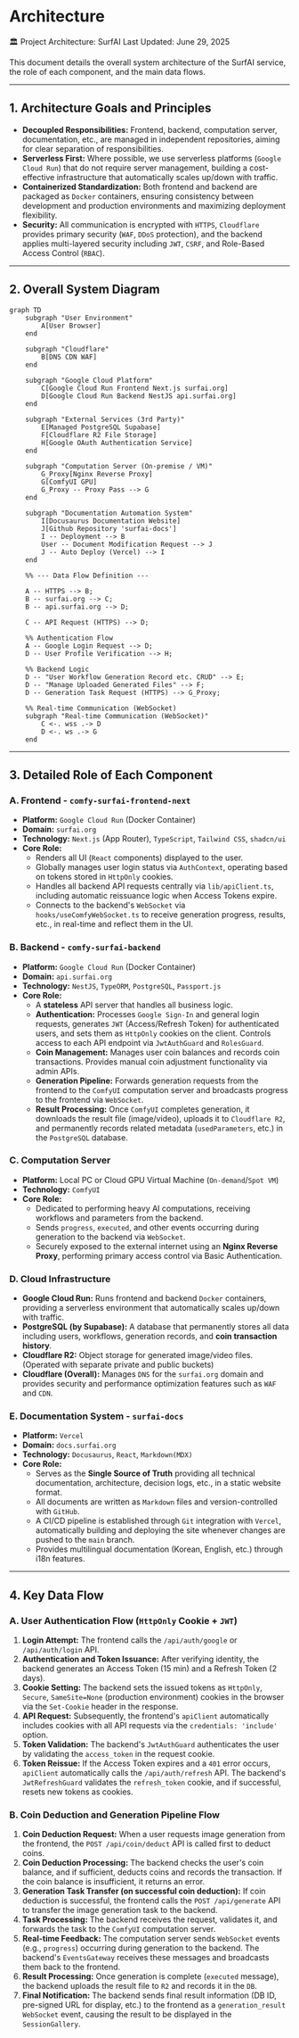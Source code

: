 # Architecture

🏛️ Project Architecture: SurfAI
Last Updated: June 29, 2025

This document details the overall system architecture of the SurfAI service, the role of each component, and the main data flows.

---

## 1. Architecture Goals and Principles

-   **Decoupled Responsibilities:** Frontend, backend, computation server, documentation, etc., are managed in independent repositories, aiming for clear separation of responsibilities.
-   **Serverless First:** Where possible, we use serverless platforms (`Google Cloud Run`) that do not require server management, building a cost-effective infrastructure that automatically scales up/down with traffic.
-   **Containerized Standardization:** Both frontend and backend are packaged as `Docker` containers, ensuring consistency between development and production environments and maximizing deployment flexibility.
-   **Security:** All communication is encrypted with `HTTPS`, `Cloudflare` provides primary security (`WAF`, `DDoS` protection), and the backend applies multi-layered security including `JWT`, `CSRF`, and Role-Based Access Control (`RBAC`).

---

## 2. Overall System Diagram

```mermaid
graph TD
    subgraph "User Environment"
        A[User Browser]
    end

    subgraph "Cloudflare"
        B[DNS CDN WAF]
    end

    subgraph "Google Cloud Platform"
        C[Google Cloud Run Frontend Next.js surfai.org]
        D[Google Cloud Run Backend NestJS api.surfai.org]
    end

    subgraph "External Services (3rd Party)"
        E[Managed PostgreSQL Supabase]
        F[Cloudflare R2 File Storage]
        H[Google OAuth Authentication Service]
    end
    
    subgraph "Computation Server (On-premise / VM)"
        G_Proxy[Nginx Reverse Proxy]
        G[ComfyUI GPU]
        G_Proxy -- Proxy Pass --> G
    end

    subgraph "Documentation Automation System"
        I[Docusaurus Documentation Website]
        J[Github Repository 'surfai-docs']
        I -- Deployment --> B
        User -- Document Modification Request --> J
        J -- Auto Deploy (Vercel) --> I
    end

    %% --- Data Flow Definition ---

    A -- HTTPS --> B;
    B -- surfai.org --> C;
    B -- api.surfai.org --> D;
    
    C -- API Request (HTTPS) --> D;
    
    %% Authentication Flow
    A -- Google Login Request --> D;
    D -- User Profile Verification --> H;

    %% Backend Logic
    D -- "User Workflow Generation Record etc. CRUD" --> E;
    D -- "Manage Uploaded Generated Files" --> F;
    D -- Generation Task Request (HTTPS) --> G_Proxy;
    
    %% Real-time Communication (WebSocket)
    subgraph "Real-time Communication (WebSocket)"
        C <-. wss .-> D
        D <-. ws .-> G
    end
```

---

## 3. Detailed Role of Each Component

### A. Frontend - `comfy-surfai-frontend-next`

-   **Platform:** `Google Cloud Run` (Docker Container)
-   **Domain:** `surfai.org`
-   **Technology:** `Next.js` (App Router), `TypeScript`, `Tailwind CSS`, `shadcn/ui`
-   **Core Role:**
    -   Renders all UI (`React` components) displayed to the user.
    -   Globally manages user login status via `AuthContext`, operating based on tokens stored in `HttpOnly` cookies.
    -   Handles all backend API requests centrally via `lib/apiClient.ts`, including automatic reissuance logic when Access Tokens expire.
    -   Connects to the backend's `WebSocket` via `hooks/useComfyWebSocket.ts` to receive generation progress, results, etc., in real-time and reflect them in the UI.

### B. Backend - `comfy-surfai-backend`

-   **Platform:** `Google Cloud Run` (Docker Container)
-   **Domain:** `api.surfai.org`
-   **Technology:** `NestJS`, `TypeORM`, `PostgreSQL`, `Passport.js`
-   **Core Role:**
    -   A **stateless** API server that handles all business logic.
    -   **Authentication:** Processes `Google Sign-In` and general login requests, generates `JWT` (Access/Refresh Token) for authenticated users, and sets them as `HttpOnly` cookies on the client. Controls access to each API endpoint via `JwtAuthGuard` and `RolesGuard`.
    -   **Coin Management:** Manages user coin balances and records coin transactions. Provides manual coin adjustment functionality via admin APIs.
    -   **Generation Pipeline:** Forwards generation requests from the frontend to the `ComfyUI` computation server and broadcasts progress to the frontend via `WebSocket`.
    -   **Result Processing:** Once `ComfyUI` completes generation, it downloads the result file (image/video), uploads it to `Cloudflare R2`, and permanently records related metadata (`usedParameters`, etc.) in the `PostgreSQL` database.

### C. Computation Server

-   **Platform:** Local PC or Cloud GPU Virtual Machine (`On-demand`/`Spot VM`)
-   **Technology:** `ComfyUI`
-   **Core Role:**
    -   Dedicated to performing heavy AI computations, receiving workflows and parameters from the backend.
    -   Sends `progress`, `executed`, and other events occurring during generation to the backend via `WebSocket`.
    -   Securely exposed to the external internet using an **Nginx Reverse Proxy**, performing primary access control via Basic Authentication.

### D. Cloud Infrastructure

-   **Google Cloud Run:** Runs frontend and backend `Docker` containers, providing a serverless environment that automatically scales up/down with traffic.
-   **PostgreSQL (by Supabase):** A database that permanently stores all data including users, workflows, generation records, and **coin transaction history**.
-   **Cloudflare R2:** Object storage for generated image/video files. (Operated with separate private and public buckets)
-   **Cloudflare (Overall):** Manages `DNS` for the `surfai.org` domain and provides security and performance optimization features such as `WAF` and `CDN`.

### E. Documentation System - `surfai-docs`

-   **Platform:** `Vercel`
-   **Domain:** `docs.surfai.org`
-   **Technology:** `Docusaurus`, `React`, `Markdown(MDX)`
-   **Core Role:**
    -   Serves as the **Single Source of Truth** providing all technical documentation, architecture, decision logs, etc., in a static website format.
    -   All documents are written as `Markdown` files and version-controlled with `GitHub`.
    -   A CI/CD pipeline is established through `Git` integration with `Vercel`, automatically building and deploying the site whenever changes are pushed to the `main` branch.
    -   Provides multilingual documentation (Korean, English, etc.) through i18n features.

---

## 4. Key Data Flow

### A. User Authentication Flow (`HttpOnly` Cookie + `JWT`)

1.  **Login Attempt:** The frontend calls the `/api/auth/google` or `/api/auth/login` API.
2.  **Authentication and Token Issuance:** After verifying identity, the backend generates an Access Token (15 min) and a Refresh Token (2 days).
3.  **Cookie Setting:** The backend sets the issued tokens as `HttpOnly`, `Secure`, `SameSite=None` (production environment) cookies in the browser via the `Set-Cookie` header in the response.
4.  **API Request:** Subsequently, the frontend's `apiClient` automatically includes cookies with all API requests via the `credentials: 'include'` option.
5.  **Token Validation:** The backend's `JwtAuthGuard` authenticates the user by validating the `access_token` in the request cookie.
6.  **Token Reissue:** If the Access Token expires and a `401` error occurs, `apiClient` automatically calls the `/api/auth/refresh` API. The backend's `JwtRefreshGuard` validates the `refresh_token` cookie, and if successful, resets new tokens as cookies.

### B. Coin Deduction and Generation Pipeline Flow

1.  **Coin Deduction Request:** When a user requests image generation from the frontend, the `POST /api/coin/deduct` API is called first to deduct coins.
2.  **Coin Deduction Processing:** The backend checks the user's coin balance, and if sufficient, deducts coins and records the transaction. If the coin balance is insufficient, it returns an error.
3.  **Generation Task Transfer (on successful coin deduction):** If coin deduction is successful, the frontend calls the `POST /api/generate` API to transfer the image generation task to the backend.
4.  **Task Processing:** The backend receives the request, validates it, and forwards the task to the `ComfyUI` computation server.
5.  **Real-time Feedback:** The computation server sends `WebSocket` events (e.g., `progress`) occurring during generation to the backend. The backend's `EventsGateway` receives these messages and broadcasts them back to the frontend.
6.  **Result Processing:** Once generation is complete (`executed` message), the backend uploads the result file to `R2` and records it in the `DB`.
7.  **Final Notification:** The backend sends final result information (DB ID, pre-signed URL for display, etc.) to the frontend as a `generation_result` `WebSocket` event, causing the result to be displayed in the `SessionGallery`.
